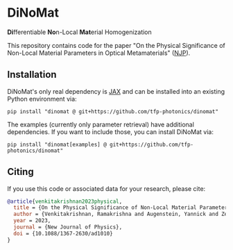 # DiNoMat

**Di**fferentiable **No**n-Local **Mat**erial Homogenization

This repository contains code for the paper "On the Physical Significance of Non-Local Material Parameters in Optical Metamaterials" ([NJP](https://iopscience.iop.org/article/10.1088/1367-2630/ad1010)).

## Installation

DiNoMat's only real dependency is [JAX](https://github.com/google/jax) and can be installed into an existing Python environment via:
```
pip install "dinomat @ git+https://github.com/tfp-photonics/dinomat"
```
The examples (currently only parameter retrieval) have additional dependencies. If you want to include those, you can install DiNoMat via:
```
pip install "dinomat[examples] @ git+https://github.com/tfp-photonics/dinomat"
```

## Citing

If you use this code or associated data for your research, please cite:

```bibtex
@article{venkitakrishnan2023physical,
  title = {On the Physical Significance of Non-Local Material Parameters in Optical Metamaterials},
  author = {Venkitakrishnan, Ramakrishna and Augenstein, Yannick and Zerulla, Benedikt and Goffi, Fatima and Plum, Michael and Rockstuhl, Carsten},
  year = 2023,
  journal = {New Journal of Physics},
  doi = {10.1088/1367-2630/ad1010}
}
```

